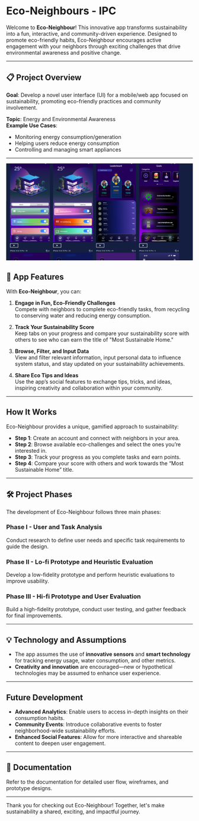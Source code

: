 # Eco-Neighbours - IPC

Welcome to **Eco-Neighbour**! This innovative app transforms sustainability into a fun, interactive, and community-driven experience. Designed to promote eco-friendly habits, Eco-Neighbour encourages active engagement with your neighbors through exciting challenges that drive environmental awareness and positive change.

---

## 📋 Project Overview

**Goal**: Develop a novel user interface (UI) for a mobile/web app focused on sustainability, promoting eco-friendly practices and community involvement.

**Topic**: Energy and Environmental Awareness  
**Example Use Cases**:  
- Monitoring energy consumption/generation
- Helping users reduce energy consumption
- Controlling and managing smart appliances

---

<img src="docs/image.png" alt="Descrição">


## 🌟 App Features

With **Eco-Neighbour**, you can:
1. **Engage in Fun, Eco-Friendly Challenges**  
   Compete with neighbors to complete eco-friendly tasks, from recycling to conserving water and reducing energy consumption.

2. **Track Your Sustainability Score**  
   Keep tabs on your progress and compare your sustainability score with others to see who can earn the title of "Most Sustainable Home."

3. **Browse, Filter, and Input Data**  
   View and filter relevant information, input personal data to influence system status, and stay updated on your sustainability achievements.

4. **Share Eco Tips and Ideas**  
   Use the app’s social features to exchange tips, tricks, and ideas, inspiring creativity and collaboration within your community.

---

## How It Works

Eco-Neighbour provides a unique, gamified approach to sustainability:

- **Step 1**: Create an account and connect with neighbors in your area.
- **Step 2**: Browse available eco-challenges and select the ones you’re interested in.
- **Step 3**: Track your progress as you complete tasks and earn points.
- **Step 4**: Compare your score with others and work towards the “Most Sustainable Home” title.

---

## 🛠️ Project Phases

The development of Eco-Neighbour follows three main phases:

### Phase I - User and Task Analysis  
Conduct research to define user needs and specific task requirements to guide the design.

### Phase II - Lo-fi Prototype and Heuristic Evaluation  
Develop a low-fidelity prototype and perform heuristic evaluations to improve usability.

### Phase III - Hi-fi Prototype and User Evaluation  
Build a high-fidelity prototype, conduct user testing, and gather feedback for final improvements.

---

## 💡 Technology and Assumptions

- The app assumes the use of **innovative sensors** and **smart technology** for tracking energy usage, water consumption, and other metrics.
- **Creativity and innovation** are encouraged—new or hypothetical technologies may be assumed to enhance user experience.

---

## Future Development

- **Advanced Analytics**: Enable users to access in-depth insights on their consumption habits.
- **Community Events**: Introduce collaborative events to foster neighborhood-wide sustainability efforts.
- **Enhanced Social Features**: Allow for more interactive and shareable content to deepen user engagement.

---

## 📄 Documentation

Refer to the documentation for detailed user flow, wireframes, and prototype designs.

---

Thank you for checking out Eco-Neighbour! Together, let's make sustainability a shared, exciting, and impactful journey.
